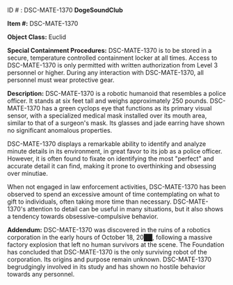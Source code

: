 ID # : DSC-MATE-1370
**DogeSoundClub**

**Item #:** DSC-MATE-1370

**Object Class:** Euclid

**Special Containment Procedures:** DSC-MATE-1370 is to be stored in a secure, temperature controlled containment locker at all times. Access to DSC-MATE-1370 is only permitted with written authorization from Level 3 personnel or higher. During any interaction with DSC-MATE-1370, all personnel must wear protective gear.

**Description:** DSC-MATE-1370 is a robotic humanoid that resembles a police officer. It stands at six feet tall and weighs approximately 250 pounds. DSC-MATE-1370 has a green cyclops eye that functions as its primary visual sensor, with a specialized medical mask installed over its mouth area, similar to that of a surgeon's mask. Its glasses and jade earring have shown no significant anomalous properties.

DSC-MATE-1370 displays a remarkable ability to identify and analyze minute details in its environment, in great favor to its job as a police officer. However, it is often found to fixate on identifying the most "perfect" and accurate detail it can find, making it prone to overthinking and obsessing over minutiae.

When not engaged in law enforcement activities, DSC-MATE-1370 has been observed to spend an excessive amount of time contemplating on what to gift to individuals, often taking more time than necessary. DSC-MATE-1370's attention to detail can be useful in many situations, but it also shows a tendency towards obsessive-compulsive behavior.

**Addendum:** DSC-MATE-1370 was discovered in the ruins of a robotics corporation in the early hours of October 18, 20██, following a massive factory explosion that left no human survivors at the scene. The Foundation has concluded that DSC-MATE-1370 is the only surviving robot of the corporation. Its origins and purpose remain unknown. DSC-MATE-1370 begrudgingly involved in its study and has shown no hostile behavior towards any personnel.